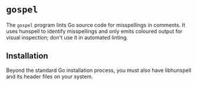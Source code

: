 # `gospel`

The `gospel` program lints Go source code for misspellings in comments. It uses hunspell to identify misspellings and only emits coloured output for visual inspection; don't use it in automated linting.

## Installation

Beyond the standard Go installation process, you must also have libhunspell and its header files on your system.